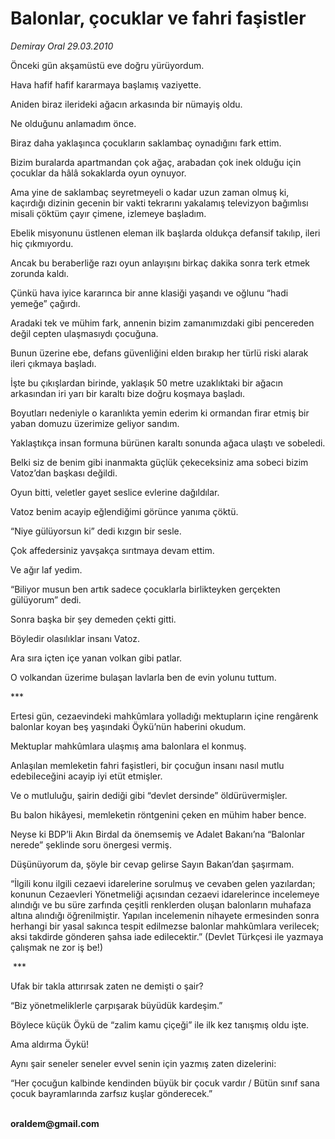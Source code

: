 # Balonlar, çocuklar ve fahri faşistler

*Demiray Oral 29.03.2010*

<div class="yazi"><p>Önceki gün akşamüstü eve doğru yürüyordum.</p>
<p>Hava hafif hafif kararmaya başlamış vaziyette.</p>
<p>Aniden biraz ilerideki ağacın arkasında bir nümayiş oldu.</p>
<p>Ne olduğunu anlamadım önce.</p>
<p>Biraz daha yaklaşınca çocukların saklambaç oynadığını fark ettim.</p>
<p>Bizim buralarda apartmandan çok ağaç, arabadan çok inek olduğu için çocuklar da hâlâ sokaklarda oyun oynuyor.</p>
<p>Ama yine de saklambaç seyretmeyeli o kadar uzun zaman olmuş ki, kaçırdığı dizinin gecenin bir vakti tekrarını yakalamış televizyon bağımlısı misali çöktüm çayır çimene, izlemeye başladım.</p>
<p>Ebelik misyonunu üstlenen eleman ilk başlarda oldukça defansif takılıp, ileri hiç çıkmıyordu.</p>
<p>Ancak bu beraberliğe razı oyun anlayışını birkaç dakika sonra terk etmek zorunda kaldı.</p>
<p>Çünkü hava iyice kararınca bir anne klasiği yaşandı ve oğlunu “hadi yemeğe” çağırdı.</p>
<p>Aradaki tek ve mühim fark, annenin bizim zamanımızdaki gibi pencereden değil cepten ulaşmasıydı çocuğuna.</p>
<p>Bunun üzerine ebe, defans güvenliğini elden bırakıp her türlü riski alarak ileri çıkmaya başladı.</p>
<p>İşte bu çıkışlardan birinde, yaklaşık 50 metre uzaklıktaki bir ağacın arkasından iri yarı bir karaltı bize doğru koşmaya başladı.</p>
<p>Boyutları nedeniyle o karanlıkta yemin ederim ki ormandan firar etmiş bir yaban domuzu üzerimize geliyor sandım.</p>
<p>Yaklaştıkça insan formuna bürünen karaltı sonunda ağaca ulaştı ve sobeledi.</p>
<p>Belki siz de benim gibi inanmakta güçlük çekeceksiniz ama sobeci bizim Vatoz’dan başkası değildi.</p>
<p>Oyun bitti, veletler gayet seslice evlerine dağıldılar.</p>
<p>Vatoz benim acayip eğlendiğimi görünce yanıma çöktü.</p>
<p>“Niye gülüyorsun ki” dedi kızgın bir sesle.</p>
<p>Çok affedersiniz yavşakça sırıtmaya devam ettim.</p>
<p>Ve ağır laf yedim.</p>
<p>“Biliyor musun ben artık sadece çocuklarla birlikteyken gerçekten gülüyorum” dedi.</p>
<p>Sonra başka bir şey demeden çekti gitti.</p>
<p>Böyledir olasılıklar insanı Vatoz.</p>
<p>Ara sıra içten içe yanan volkan gibi patlar.</p>
<p>O volkandan üzerime bulaşan lavlarla ben de evin yolunu tuttum.</p>
<p>***</p>
<p>Ertesi gün, cezaevindeki mahkûmlara yolladığı mektupların içine rengârenk balonlar koyan beş yaşındaki Öykü’nün haberini okudum.</p>
<p>Mektuplar mahkûmlara ulaşmış ama balonlara el konmuş.</p>
<p>Anlaşılan memleketin fahri faşistleri, bir çocuğun insanı nasıl mutlu edebileceğini acayip iyi etüt etmişler.</p>
<p>Ve o mutluluğu, şairin dediği gibi “devlet dersinde” öldürüvermişler.</p>
<p>Bu balon hikâyesi, memleketin röntgenini çeken en mühim haber bence.</p>
<p>Neyse ki BDP’li Akın Birdal da önemsemiş ve Adalet Bakanı’na “Balonlar nerede” şeklinde soru önergesi vermiş.</p>
<p>Düşünüyorum da, şöyle bir cevap gelirse Sayın Bakan’dan şaşırmam.</p>
<p>“İlgili konu ilgili cezaevi idarelerine sorulmuş ve cevaben gelen yazılardan; konunun Cezaevleri Yönetmeliği açısından cezaevi idarelerince incelemeye alındığı ve bu süre zarfında çeşitli renklerden oluşan balonların muhafaza altına alındığı öğrenilmiştir. Yapılan incelemenin nihayete ermesinden sonra herhangi bir yasal sakınca tespit edilmezse balonlar mahkûmlara verilecek; aksi takdirde gönderen şahsa iade edilecektir.” (Devlet Türkçesi ile yazmaya çalışmak ne zor iş be!)</p>
<p> ***</p>
<p>Ufak bir takla attırırsak zaten ne demişti o şair?</p>
<p>“Biz yönetmeliklerle çarpışarak büyüdük kardeşim.”</p>
<p>Böylece küçük Öykü de “zalim kamu çiçeği” ile ilk kez tanışmış oldu işte.</p>
<p>Ama aldırma Öykü!</p>
<p>Aynı şair seneler seneler evvel senin için yazmış zaten dizelerini:</p>
<p>“Her çocuğun kalbinde kendinden büyük bir çocuk vardır / Bütün sınıf sana çocuk bayramlarında zarfsız kuşlar gönderecek.”</p>
<p><b><br/>oraldem@gmail.com</b></p></div>
